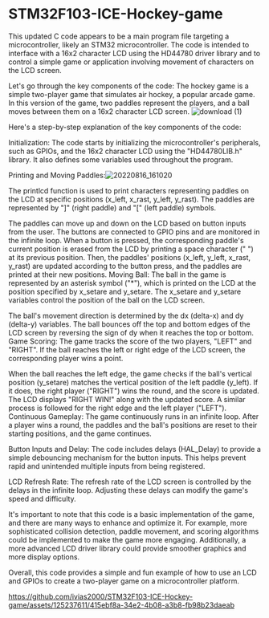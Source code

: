 # STM32F103-ICE-Hockey-game
This updated C code appears to be a main program file targeting a microcontroller, likely an STM32 microcontroller. The code is intended to interface with a 16x2 character LCD using the HD44780 driver library and to control a simple game or application involving movement of characters on the LCD screen.

Let's go through the key components of the code:
The hockey game is a simple two-player game that simulates air hockey, a popular arcade game. In this version of the game, two paddles represent the players, and a ball moves between them on a 16x2 character LCD screen.
![download (1)](https://github.com/ivias2000/STM32F103-ICE-Hockey-game/assets/125237611/73a38643-1010-4144-ba65-7b4503435d5f)

Here's a step-by-step explanation of the key components of the code:

Initialization:
The code starts by initializing the microcontroller's peripherals, such as GPIOs, and the 16x2 character LCD using the "HD44780LIB.h" library. It also defines some variables used throughout the program.

Printing and Moving Paddles:![20220816_161020](https://github.com/ivias2000/STM32F103-ICE-Hockey-game/assets/125237611/53050015-5767-4a75-ab2e-b582b3f3737d)

The printlcd function is used to print characters representing paddles on the LCD at specific positions (x_left, x_rast, y_left, y_rast). The paddles are represented by "]" (right paddle) and "[" (left paddle) symbols.

The paddles can move up and down on the LCD based on button inputs from the user. The buttons are connected to GPIO pins and are monitored in the infinite loop.
When a button is pressed, the corresponding paddle's current position is erased from the LCD by printing a space character (" ") at its previous position.
Then, the paddles' positions (x_left, y_left, x_rast, y_rast) are updated according to the button press, and the paddles are printed at their new positions.
Moving Ball:
The ball in the game is represented by an asterisk symbol ("*"), which is printed on the LCD at the position specified by x_setare and y_setare. The x_setare and y_setare variables control the position of the ball on the LCD screen.

The ball's movement direction is determined by the dx (delta-x) and dy (delta-y) variables.
The ball bounces off the top and bottom edges of the LCD screen by reversing the sign of dy when it reaches the top or bottom.
Game Scoring:
The game tracks the score of the two players, "LEFT" and "RIGHT". If the ball reaches the left or right edge of the LCD screen, the corresponding player wins a point.

When the ball reaches the left edge, the game checks if the ball's vertical position (y_setare) matches the vertical position of the left paddle (y_left).
If it does, the right player ("RIGHT") wins the round, and the score is updated. The LCD displays "RIGHT WIN!" along with the updated score.
A similar process is followed for the right edge and the left player ("LEFT").
Continuous Gameplay:
The game continuously runs in an infinite loop. After a player wins a round, the paddles and the ball's positions are reset to their starting positions, and the game continues.

Button Inputs and Delay:
The code includes delays (HAL_Delay) to provide a simple debouncing mechanism for the button inputs. This helps prevent rapid and unintended multiple inputs from being registered.

LCD Refresh Rate:
The refresh rate of the LCD screen is controlled by the delays in the infinite loop. Adjusting these delays can modify the game's speed and difficulty.

It's important to note that this code is a basic implementation of the game, and there are many ways to enhance and optimize it. For example, more sophisticated collision detection, paddle movement, and scoring algorithms could be implemented to make the game more engaging. Additionally, a more advanced LCD driver library could provide smoother graphics and more display options.

Overall, this code provides a simple and fun example of how to use an LCD and GPIOs to create a two-player game on a microcontroller platform.


https://github.com/ivias2000/STM32F103-ICE-Hockey-game/assets/125237611/415ebf8a-34e2-4b08-a3b8-fb98b23daeab

